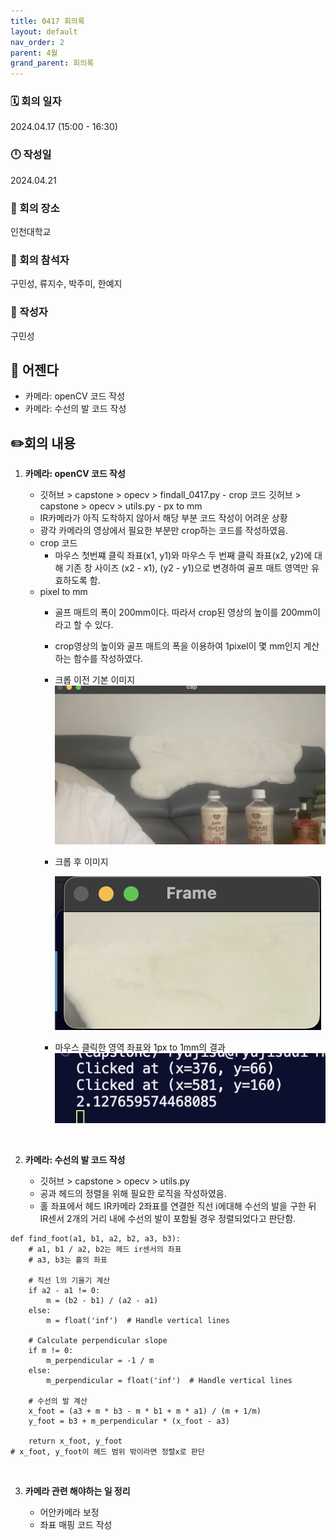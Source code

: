 ```yaml
---
title: 0417 회의록
layout: default
nav_order: 2
parent: 4월
grand_parent: 회의록
---
```


### 🗓️ 회의 일자

2024.04.17
(15:00 - 16:30)

### 🕛 작성일

2024.04.21

### 🚩 회의 장소

인천대학교

### 🤝 회의 참석자

구민성, 류지수, 박주미, 한예지

### 🙎 작성자

구민성

## 📣 어젠다

- 카메라: openCV 코드 작성
- 카메라: 수선의 발 코드 작성

## ✏️회의 내용

1. **카메라: openCV 코드 작성**

   - 깃허브 > capstone > opecv > findall_0417.py - crop 코드 깃허브 > capstone > opecv > utils.py - px to mm
   - IR카메라가 아직 도착하지 않아서 해당 부분 코드 작성이 어려운 상황
   - 광각 카메라의 영상에서 필요한 부분만 crop하는 코드를 작성하였음.
   - crop 코드
     - 마우스 첫번쨰 클릭 좌표(x1, y1)와 마우스 두 번째 클릭 좌표(x2, y2)에 대해 기존 창 사이즈 (x2 - x1), (y2 - y1)으로 변경하여 골프 매트 영역만 유효하도록 함.
   - pixel to mm
     - 골프 매트의 폭이 200mm이다. 따라서 crop된 영상의 높이를 200mm이라고 할 수 있다.
     - crop영상의 높이와 골프 매트의 폭을 이용하여 1pixel이 몇 mm인지 계산하는 함수를 작성하였다.
     - 크롭 이전 기본 이미지
       ![no-crop](/public/4-1/nocrop.png)
     - 크롭 후 이미지

       ![crop](/public/4-1/crop.png)
     - 마우스 클릭한 영역 좌표와 1px to 1mm의 결과
       ![output](/public/4-1/output.png)
     <br/>

2. **카메라: 수선의 발 코드 작성**

   - 깃허브 > capstone > opecv > utils.py
   - 공과 헤드의 정렬을 위해 필요한 로직을 작성하였음.
   - 홀 좌표에서 헤드 IR카메라 2좌표를 연결한 직선 ⅰ에대해 수선의 발을 구한 뒤 IR센서 2개의 거리 내에 수선의 발이 포함될 경우 정렬되었다고 판단함.

```
def find_foot(a1, b1, a2, b2, a3, b3):
    # a1, b1 / a2, b2는 헤드 ir센서의 좌표
    # a3, b3는 홀의 좌표

    # 직선 l의 기울기 계산
    if a2 - a1 != 0:
        m = (b2 - b1) / (a2 - a1)
    else:
        m = float('inf')  # Handle vertical lines

    # Calculate perpendicular slope
    if m != 0:
        m_perpendicular = -1 / m
    else:
        m_perpendicular = float('inf')  # Handle vertical lines

    # 수선의 발 계산
    x_foot = (a3 + m * b3 - m * b1 + m * a1) / (m + 1/m)
    y_foot = b3 + m_perpendicular * (x_foot - a3)

    return x_foot, y_foot
# x_foot, y_foot이 헤드 범위 밖이라면 정렬x로 판단
```

   <br/>

3. **카메라 관련 해야하는 일 정리**

   - 어안카메라 보정
   - 좌표 매핑 코드 작성
